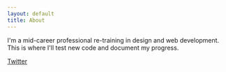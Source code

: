 ```yaml
---
layout: default
title: About
---
```


I'm a mid-career professional re-training in design and web development. This is where I'll test new code and document my progress.

[Twitter](https://www.twitter.com/glenpe)